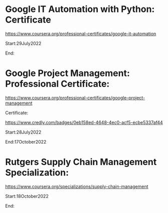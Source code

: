 # Google IT Automation with Python: Certificate

https://www.coursera.org/professional-certificates/google-it-automation

Start:29July2022

End:


# Google Project Management: Professional Certificate:

https://www.coursera.org/professional-certificates/google-project-management

Certificate:

https://www.credly.com/badges/0eb158ed-4648-4ec0-acf5-ecbe5337af44

Start:28July2022

End:17October2022

# Rutgers Supply Chain Management Specialization:

https://www.coursera.org/specializations/supply-chain-management

Start:18October2022

End:


